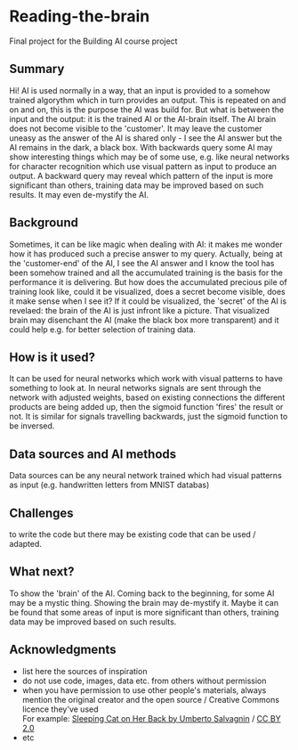 # Reading-the-brain

Final project for the Building AI course project

## Summary

Hi! AI is used normally in a way, that an input is provided to a somehow trained algorythm which in turn provides an output. This is repeated on and on and on, this is the purpose the AI was build for. But what is between the input and the output: it is the trained AI or the AI-brain itself. The AI brain does not become visible to the 'customer'. It may leave the customer uneasy as the answer of the AI is shared only - I see the AI answer but the AI remains in the dark, a black box. With backwards query some AI may show interesting things which may be of some use, e.g. like neural networks for character recognition which use visual pattern as input to produce an output. A backward query may reveal which pattern of the input is more significant than others, training data may be improved based on such results. It may even de-mystify the AI.

## Background

Sometimes, it can be like magic when dealing with AI: it makes me wonder how it has produced such a precise answer to my query. Actually, being at the 'customer-end' of the AI, I see the AI answer and I know the tool has been somehow trained and all the accumulated training is the basis for the performance it is delivering. But how does the accumulated precious pile of training look like, could it be visualized, does a secret become visible, does it make sense when I see it?
If it could be visualized, the 'secret' of the AI is revelaed: the brain of the AI is just infront like a picture. That visualized brain may disenchant the AI (make the black box more transparent) and it could help e.g. for better selection of training data.

## How is it used?

It can be used for neural networks which work with visual patterns to have something to look at. In neural networks signals are sent through the network with adjusted weights, based on existing connections the different products are being added up, then the sigmoid function 'fires' the result or not. It is similar for signals travelling backwards, just the sigmoid function to be inversed.

## Data sources and AI methods
Data sources can be any neural network trained which had visual patterns as input (e.g. handwritten letters from MNIST databas)

## Challenges

to write the code but there may be existing code that can be used / adapted.

## What next?

To show the 'brain' of the AI. Coming back to the beginning, for some AI may be a mystic thing. Showing the brain may de-mystify it. Maybe it can be found that some areas of input is more significant than others, training data may be improved based on such results. 


## Acknowledgments

* list here the sources of inspiration 
* do not use code, images, data etc. from others without permission
* when you have permission to use other people's materials, always mention the original creator and the open source / Creative Commons licence they've used
  <br>For example: [Sleeping Cat on Her Back by Umberto Salvagnin](https://commons.wikimedia.org/wiki/File:Sleeping_cat_on_her_back.jpg#filelinks) / [CC BY 2.0](https://creativecommons.org/licenses/by/2.0)
* etc
